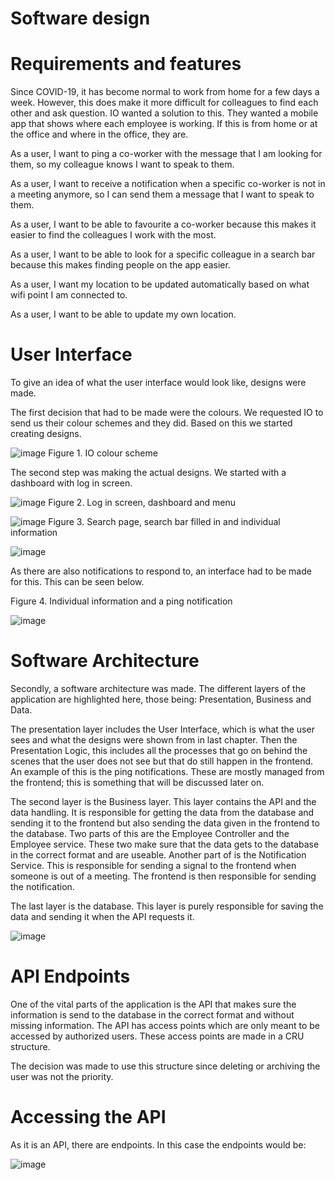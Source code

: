# Software design 

# Requirements and features 

Since COVID-19, it has become normal to work from home for a few days a week. However, this does make it more difficult for colleagues to find each other and ask question. IO wanted a solution to this. They wanted a mobile app that shows where each employee is working. 
If this is from home or at the office and where in the office, they are.  

 

As a user, I want to ping a co-worker with the message that I am looking for them, so my colleague knows I want to speak to them. 

As a user, I want to receive a notification when a specific co-worker is not in a meeting anymore, so I can send them a message that I want to speak to them. 

As a user, I want to be able to favourite a co-worker because this makes it easier to find the colleagues I work with the most. 

As a user, I want to be able to look for a specific colleague in a search bar because this makes finding people on the app easier.  

As a user, I want my location to be updated automatically based on what wifi point I am connected to. 

As a user, I want to be able to update my own location.  

 
 

# User Interface 

To give an idea of what the user interface would look like, designs were made.  

The first decision that had to be made were the colours. We requested IO to send us their colour schemes and they did. Based on this we started creating designs. 

![image](https://github.com/SoleilUmwiza92/PortfolioS3/assets/124836754/165dde6e-50f6-4ccb-8c19-db5bb1476d19)
Figure 1. IO colour scheme 




The second step was making the actual designs. We started with a dashboard with log in screen.  

![image](https://github.com/SoleilUmwiza92/PortfolioS3/assets/124836754/a88d2221-48c4-4a1d-bdf5-b9a62007e262)
Figure 2. Log in screen, dashboard and menu 




![image](https://github.com/SoleilUmwiza92/PortfolioS3/assets/124836754/32f01984-ac6f-4ec0-923b-c86888147ad1)
Figure 3. Search page, search bar filled in and individual information 





![image](https://github.com/SoleilUmwiza92/PortfolioS3/assets/124836754/768891c4-a395-42c8-8ec0-7c83d559400b)



As there are also notifications to respond to, an interface had to be made for this. This can be seen below. 

Figure 4. Individual information and a ping notification 


 ![image](https://github.com/SoleilUmwiza92/PortfolioS3/assets/124836754/b397306b-387e-4ed2-a7c5-497ab0b439d7)

 

# Software Architecture  

Secondly, a software architecture was made. The different layers of the application are highlighted here, those being: Presentation, Business and Data.  

 

The presentation layer includes the User Interface, which is what the user sees and what the designs were shown from in last chapter. Then the Presentation Logic, this includes all the processes that go on behind the scenes that the user does not see but that do still happen in the frontend. An example of this is the ping notifications. These are mostly managed from the frontend; this is something that will be discussed later on.  

The second layer is the Business layer. This layer contains the API and the data handling. It is responsible for getting the data from the database and sending it to the frontend but also sending the data given in the frontend to the database. Two parts of this are the Employee Controller and the Employee service. 
These two make sure that the data gets to the database in the correct format and are useable. Another part of is the Notification Service. 
This is responsible for sending a signal to the frontend when someone is out of a meeting. The frontend is then responsible for sending the notification.  

The last layer is the database. This layer is purely responsible for saving the data and sending it when the API requests it.  

![image](https://github.com/SoleilUmwiza92/PortfolioS3/assets/124836754/5916d299-0be9-4a42-a298-9bd1eff7c43f)

 

 
 

# API Endpoints 

One of the vital parts of the application is the API that makes sure the information is send to the database in the correct format and without missing information. The API has access points which are only meant to be accessed by authorized users. These access points are made in a CRU structure.  

The decision was made to use this structure since deleting or archiving the user was not the priority.  

# Accessing the API  

As it is an API, there are endpoints. In this case the endpoints would be: 

![image](https://github.com/SoleilUmwiza92/PortfolioS3/assets/124836754/88c3d54a-06c8-4194-bfaf-6689bbbf07b8)





 
